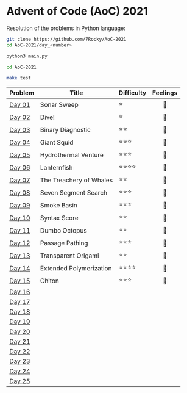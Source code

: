 # Advent of Code (AoC) 2021

Resolution of the problems in Python language:

```bash
git clone https://github.com/7Rocky/AoC-2021
cd AoC-2021/day_<number>

python3 main.py
```

```bash
cd AoC-2021

make test
```

| Problem          | Title                   | Difficulty                     | Feelings         |
| ---------------- | ----------------------- | ------------------------------ |:----------------:|
| [Day 01](day_01) | Sonar Sweep             | :star:                         | :shrug:          |
| [Day 02](day_02) | Dive!                   | :star:                         | :shrug:          |
| [Day 03](day_03) | Binary Diagnostic       | :star::star:                   | :raised_eyebrow: |
| [Day 04](day_04) | Giant Squid             | :star::star::star:             | :thinking:       |
| [Day 05](day_05) | Hydrothermal Venture    | :star::star::star:             | :raised_eyebrow: |
| [Day 06](day_06) | Lanternfish             | :star::star::star::star:       | :exploding_head: |
| [Day 07](day_07) | The Treachery of Whales | :star::star:                   | :star_struck:    |
| [Day 08](day_08) | Seven Segment Search    | :star::star::star:             | :blue_heart:     |
| [Day 09](day_09) | Smoke Basin             | :star::star::star:             | :blue_heart:     |
| [Day 10](day_10) | Syntax Score            | :star::star:                   | :star_struck:    |
| [Day 11](day_11) | Dumbo Octopus           | :star::star:                   | :shrug:          |
| [Day 12](day_12) | Passage Pathing         | :star::star::star:             | :blue_heart:     |
| [Day 13](day_13) | Transparent Origami     | :star::star:                   | :star_struck:    |
| [Day 14](day_14) | Extended Polymerization | :star::star::star::star:       | :exploding_head: |
| [Day 15](day_15) | Chiton                  | :star::star::star:             | :star_struck:    |
| [Day 16](day_16) |                         |                                |                  |
| [Day 17](day_17) |                         |                                |                  |
| [Day 18](day_18) |                         |                                |                  |
| [Day 19](day_19) |                         |                                |                  |
| [Day 20](day_20) |                         |                                |                  |
| [Day 21](day_21) |                         |                                |                  |
| [Day 22](day_22) |                         |                                |                  |
| [Day 23](day_23) |                         |                                |                  |
| [Day 24](day_24) |                         |                                |                  |
| [Day 25](day_25) |                         |                                |                  |
